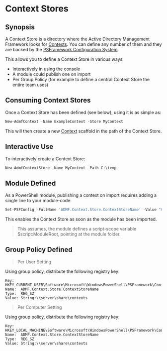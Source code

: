 ﻿# Context Stores

## Synopsis

A Context Store is a directory where the Active Directory Management Framework looks for [Contexts](contexts-advanced.html).
You can define any number of them and they are backed by the [PSFramework Configuration System](https://psframework.org/documentation/documents/psframework/configuration.html).

This allows you to define a Context Store in various ways:

+ Interactively in using the console
+ A module could publish one on import
+ Per Group Policy (for example to define a central Context Store the entire team uses)

## Consuming Context Stores

Once a Context Store has been defined (see below), using it is as simple as:

```powershell
New-AdmfContext -Name ExampleContext -Store MyContext
```

This will then create a new [Context](contexts-advanced.html) scaffold in the path of the Context Store.

## Interactive Use

To interactively create a Context Store:

```powershell
New-AdmfContextStore -Name MyContext -Path C:\temp
```

## Module Defined

As a PowerShell module, publishing a context on import requires adding a single line to your module-code:

```powershell
Set-PSFConfig -FullName 'ADMF.Context.Store.ContextStoreName' -Value "$script:ModuleRoot\Contexts" -Validation string -Initialize -Description "ADMF Context Store published by the <ModuleName> module"
```

This enables the Context Store as soon as the module has been imported.

> This assumes, the module defines a script-scope variable $script:ModuleRoot, pointing at the module folder.

## Group Policy Defined

> Per User Setting

Using group policy, distribute the following registry key:

```text
Key:   HKEY_CURRENT_USER\Software\Microsoft\WindowsPowerShell\PSFramework\Config\Default
Name:  ADMF.Context.Store.ContextStoreName
Type:  REG_SZ
Value: String:\\server\share\contexts
```

> Per Computer Setting

Using group policy, distribute the following registry key:

```text
Key:   HKEY_LOCAL_MACHINE\Software\Microsoft\WindowsPowerShell\PSFramework\Config\Default
Name:  ADMF.Context.Store.ContextStoreName
Type:  REG_SZ
Value: String:\\server\share\contexts
```
